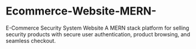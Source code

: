 # Ecommerce-Website-MERN-
 E-Commerce Security System Website A MERN stack platform for selling security products with secure user authentication, product browsing, and seamless checkout.

